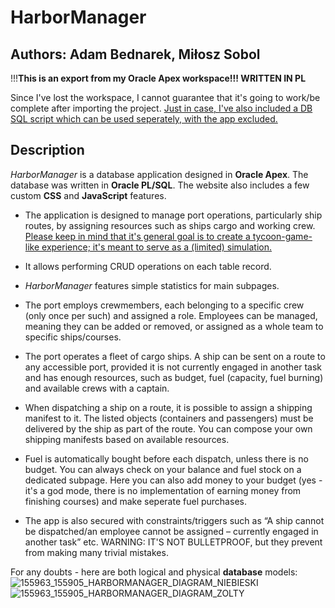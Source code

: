 # HarborManager
## Authors: Adam Bednarek, Miłosz Sobol
!!!**This is an export from my Oracle Apex workspace!!! WRITTEN IN PL**

Since I've lost the workspace, I cannot guarantee that it's going to work/be complete after importing the project. <ins>Just in case, I've also included a DB SQL script which can be used seperately, with the app excluded.</ins>

## Description

*HarborManager* is a database application designed in **Oracle Apex**. The database was written in **Oracle PL/SQL**. The website also includes a few custom **CSS** and **JavaScript** features.

- The application is designed to manage port operations, particularly ship routes, by assigning resources such as ships cargo and working crew. <ins>Please keep in mind that it's general goal is to create a tycoon-game-like experience; it's meant to serve as a (limited) simulation.</ins>

- It allows performing CRUD operations on each table record.
  
- *HarborManager* features simple statistics for main subpages. 

- The port employs crewmembers, each belonging to a specific crew (only once per such) and assigned a role. Employees can be managed, meaning they can be added or removed, or assigned as a whole team to specific ships/courses.
  
- The port operates a fleet of cargo ships. A ship can be sent on a route to any accessible port, provided it is not currently engaged in another task and has enough resources, such as budget, fuel (capacity, fuel burning) and available crews with a captain.
  
- When dispatching a ship on a route, it is possible to assign a shipping manifest to it. The listed objects (containers and passengers) must be delivered by the ship as part of the route. You can compose your own shipping manifests based on available resources.
  
- Fuel is automatically bought before each dispatch, unless there is no budget. You can always check on your balance and fuel stock on a dedicated subpage. Here you can also add money to your budget (yes - it's a god mode, there is no implementation of earning money from finishing courses) and make seperate fuel purchases.

- The app is also secured with constraints/triggers such as “A ship cannot be dispatched/an employee cannot be assigned – currently engaged in another task” etc. WARNING: IT'S NOT BULLETPROOF, but they prevent from making many trivial mistakes.
  
For any doubts - here are both logical and physical **database** models:
![155963_155905_HARBORMANAGER_DIAGRAM_NIEBIESKI](https://github.com/user-attachments/assets/02c23189-dab8-4e93-afb2-47877bc889b7)
![155963_155905_HARBORMANAGER_DIAGRAM_ZOLTY](https://github.com/user-attachments/assets/e1fbb96f-131b-45c9-846a-30aa37210236)


